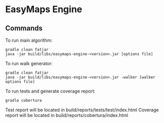 # EasyMaps Engine

## Commands

To run main algorithm:

    gradle clean fatjar
    java -jar build/libs/easymaps-engine-<version>.jar [options file]

To run walk generator:

    gradle clean fatjar
    java -jar build/libs/easymaps-engine-<version>.jar -walker [walker options file]

To run tests and generate coverage report:

    gradle cobertura

Test report will be located in build/reports/tests/test/index.html
Coverage report will be located in build/reports/cobertura/index.html
